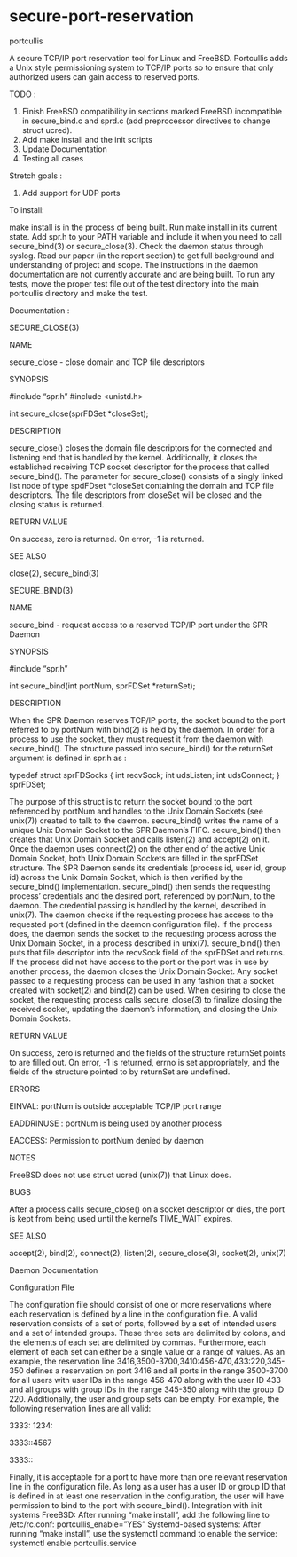 # secure-port-reservation
portcullis

A secure TCP/IP port reservation tool for Linux and FreeBSD. Portcullis adds a Unix style permissioning system to TCP/IP ports so to ensure that only authorized users can gain access to reserved ports.

TODO :

1. Finish FreeBSD compatibility in sections marked FreeBSD incompatible in secure_bind.c and sprd.c (add preprocessor directives to change struct ucred).
2. Add make install and the init scripts
3. Update Documentation
4. Testing all cases

Stretch goals :

1. Add support for UDP ports

To install:

make install is in the process of being built. Run make install in its current state. Add spr.h to your PATH variable and include it when you need to call secure_bind(3) or secure_close(3). Check the daemon status through syslog. Read our paper (in the report section) to get full background and understanding of project and scope. The instructions in the daemon documentation are not currently accurate and are being built. To run any tests, move the proper test file out of the test directory into the main portcullis directory and make the test.

Documentation :

SECURE_CLOSE(3)

NAME

secure_close - close domain and TCP file descriptors

SYNOPSIS

#include “spr.h” #include <unistd.h>

int secure_close(sprFDSet *closeSet);

DESCRIPTION

secure_close() closes the domain file descriptors for the connected and listening end that is handled by the kernel. Additionally, it closes the established receiving TCP socket descriptor for the process that called secure_bind(). The parameter for secure_close() consists of a singly linked list node of type spdFDset *closeSet containing the domain and TCP file descriptors. The file descriptors from closeSet will be closed and the closing status is returned.

RETURN VALUE

On success, zero is returned. On error, -1 is returned.

SEE ALSO

close(2), secure_bind(3)

SECURE_BIND(3)

NAME

secure_bind - request access to a reserved TCP/IP port under the SPR Daemon

SYNOPSIS

#include “spr.h”

int secure_bind(int portNum, sprFDSet *returnSet);

DESCRIPTION

When the SPR Daemon reserves TCP/IP ports, the socket bound to the port referred to by portNum with bind(2) is held by the daemon. In order for a process to use the socket, they must request it from the daemon with secure_bind(). The structure passed into secure_bind() for the returnSet argument is defined in spr.h as :

typedef struct sprFDSocks { int recvSock; int udsListen; int udsConnect; } sprFDSet;

The purpose of this struct is to return the socket bound to the port referenced by portNum and handles to the Unix Domain Sockets (see unix(7)) created to talk to the daemon. secure_bind() writes the name of a unique Unix Domain Socket to the SPR Daemon’s FIFO. secure_bind() then creates that Unix Domain Socket and calls listen(2) and accept(2) on it. Once the daemon uses connect(2) on the other end of the active Unix Domain Socket, both Unix Domain Sockets are filled in the sprFDSet structure. The SPR Daemon sends its credentials (process id, user id, group id) across the Unix Domain Socket, which is then verified by the secure_bind() implementation. secure_bind() then sends the requesting process’ credentials and the desired port, referenced by portNum, to the daemon. The credential passing is handled by the kernel, described in unix(7). The daemon checks if the requesting process has access to the requested port (defined in the daemon configuration file). If the process does, the daemon sends the socket to the requesting process across the Unix Domain Socket, in a process described in unix(7). secure_bind() then puts that file descriptor into the recvSock field of the sprFDSet and returns. If the process did not have access to the port or the port was in use by another process, the daemon closes the Unix Domain Socket. Any socket passed to a requesting process can be used in any fashion that a socket created with socket(2) and bind(2) can be used. When desiring to close the socket, the requesting process calls secure_close(3) to finalize closing the received socket, updating the daemon’s information, and closing the Unix Domain Sockets.

RETURN VALUE

On success, zero is returned and the fields of the structure returnSet points to are filled out. On error, -1 is returned, errno is set appropriately, and the fields of the structure pointed to by returnSet are undefined.

ERRORS

EINVAL: portNum is outside acceptable TCP/IP port range

EADDRINUSE : portNum is being used by another process

EACCESS: Permission to portNum denied by daemon

NOTES

FreeBSD does not use struct ucred (unix(7)) that Linux does.

BUGS

After a process calls secure_close() on a socket descriptor or dies, the port is kept from being used until the kernel’s TIME_WAIT expires.

SEE ALSO

accept(2), bind(2), connect(2), listen(2), secure_close(3), socket(2), unix(7)

Daemon Documentation

Configuration File

The configuration file should consist of one or more reservations where each reservation is defined by a line in the configuration file. A valid reservation consists of a set of ports, followed by a set of intended users and a set of intended groups. These three sets are delimited by colons, and the elements of each set are delimited by commas. Furthermore, each element of each set can either be a single value or a range of values. As an example, the reservation line 3416,3500-3700,3410:456-470,433:220,345-350 defines a reservation on port 3416 and all ports in the range 3500-3700 for all users with user IDs in the range 456-470 along with the user ID 433 and all groups with group IDs in the range 345-350 along with the group ID 220. Additionally, the user and group sets can be empty. For example, the following reservation lines are all valid:

3333: 1234:

3333::4567

3333::

Finally, it is acceptable for a port to have more than one relevant reservation line in the configuration file. As long as a user has a user ID or group ID that is defined in at least one reservation in the configuration, the user will have permission to bind to the port with secure_bind(). Integration with init systems FreeBSD: After running “make install”, add the following line to /etc/rc.conf: portcullis_enable=”YES” Systemd-based systems: After running “make install”, use the systemctl command to enable the service: systemctl enable portcullis.service
